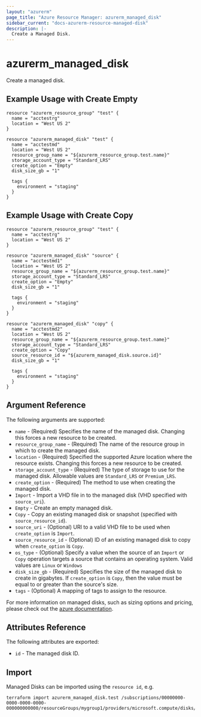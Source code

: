 ```yaml
---
layout: "azurerm"
page_title: "Azure Resource Manager: azurerm_managed_disk"
sidebar_current: "docs-azurerm-resource-managed-disk"
description: |-
  Create a Managed Disk.
---
```


# azurerm\_managed\_disk

Create a managed disk.

## Example Usage with Create Empty

```hcl
resource "azurerm_resource_group" "test" {
  name = "acctestrg"
  location = "West US 2"
}

resource "azurerm_managed_disk" "test" {
  name = "acctestmd"
  location = "West US 2"
  resource_group_name = "${azurerm_resource_group.test.name}"
  storage_account_type = "Standard_LRS"
  create_option = "Empty"
  disk_size_gb = "1"

  tags {
    environment = "staging"
  }
}
```

## Example Usage with Create Copy

```hcl
resource "azurerm_resource_group" "test" {
  name = "acctestrg"
  location = "West US 2"
}

resource "azurerm_managed_disk" "source" {
  name = "acctestmd1"
  location = "West US 2"
  resource_group_name = "${azurerm_resource_group.test.name}"
  storage_account_type = "Standard_LRS"
  create_option = "Empty"
  disk_size_gb = "1"

  tags {
    environment = "staging"
  }
}

resource "azurerm_managed_disk" "copy" {
  name = "acctestmd2"
  location = "West US 2"
  resource_group_name = "${azurerm_resource_group.test.name}"
  storage_account_type = "Standard_LRS"
  create_option = "Copy"
  source_resource_id = "${azurerm_managed_disk.source.id}"
  disk_size_gb = "1"

  tags {
    environment = "staging"
  }
}
```

## Argument Reference

The following arguments are supported:

* `name` - (Required) Specifies the name of the managed disk. Changing this forces a
    new resource to be created.
* `resource_group_name` - (Required) The name of the resource group in which to create
    the managed disk.
* `location` - (Required) Specified the supported Azure location where the resource exists.
    Changing this forces a new resource to be created.
* `storage_account_type` - (Required) The type of storage to use for the managed disk.
    Allowable values are `Standard_LRS` or `Premium_LRS`.
* `create_option` - (Required) The method to use when creating the managed disk.
 * `Import` - Import a VHD file in to the managed disk (VHD specified with `source_uri`).
 * `Empty` - Create an empty managed disk.
 * `Copy` - Copy an existing managed disk or snapshot (specified with `source_resource_id`).
* `source_uri` - (Optional) URI to a valid VHD file to be used when `create_option` is `Import`.
* `source_resource_id` - (Optional) ID of an existing managed disk to copy when `create_option` is `Copy`.
* `os_type` - (Optional) Specify a value when the source of an `Import` or `Copy`
    operation targets a source that contains an operating system. Valid values are `Linux` or `Windows`
* `disk_size_gb` - (Required) Specifies the size of the managed disk to create in gigabytes.
    If `create_option` is `Copy`, then the value must be equal to or greater than the source's size.
* `tags` - (Optional) A mapping of tags to assign to the resource.

For more information on managed disks, such as sizing options and pricing, please check out the
[azure documentation](https://docs.microsoft.com/en-us/azure/storage/storage-managed-disks-overview).

## Attributes Reference

The following attributes are exported:

* `id` - The managed disk ID.

## Import

Managed Disks can be imported using the `resource id`, e.g.

```
terraform import azurerm_managed_disk.test /subscriptions/00000000-0000-0000-0000-000000000000/resourceGroups/mygroup1/providers/microsoft.compute/disks/manageddisk1
```
